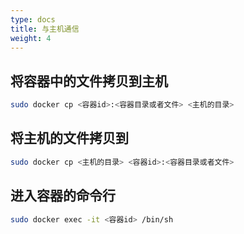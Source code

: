 ```yaml
---
type: docs
title: 与主机通信
weight: 4
---
```


## 将容器中的文件拷贝到主机

```bash
sudo docker cp <容器id>:<容器目录或者文件> <主机的目录>
```

## 将主机的文件拷贝到
```bash
sudo docker cp <主机的目录> <容器id>:<容器目录或者文件>
```

## 进入容器的命令行
```bash
sudo docker exec -it <容器id> /bin/sh
```
